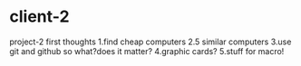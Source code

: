 # client-2
project-2
first thoughts
1.find cheap computers
2.5 similar computers
3.use git and github so what?does it matter?
4.graphic cards?
5.stuff for macro!
